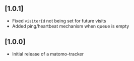 ## [1.0.1]

* Fixed `visitorId` not being set for future visits
* Added ping/heartbeat mechanism when queue is empty

## [1.0.0]

* Initial release of a matomo-tracker
